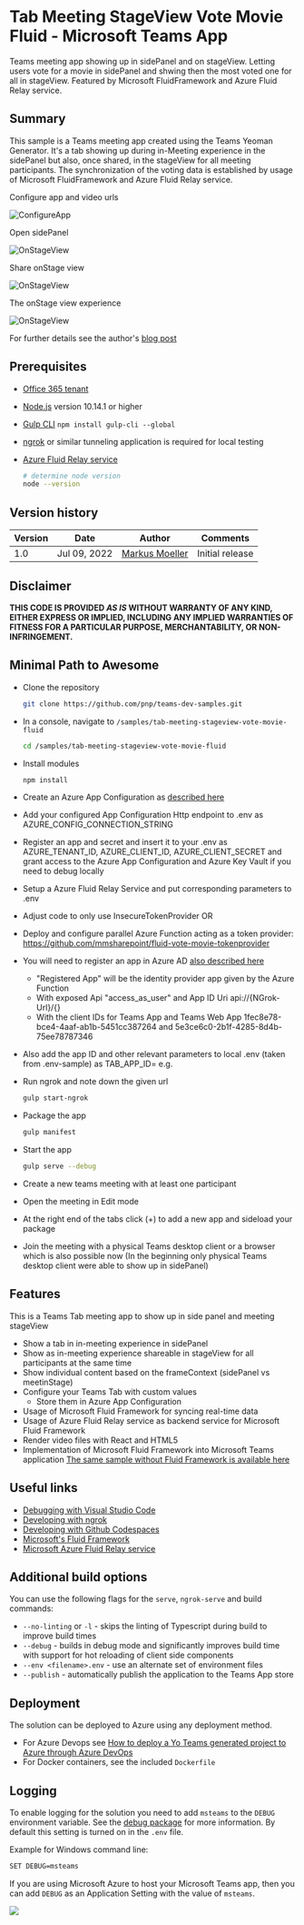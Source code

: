 # Tab Meeting StageView Vote Movie Fluid - Microsoft Teams App

Teams meeting app showing up in sidePanel and on stageView. Letting users vote for a movie in sidePanel and shwing then the most voted one for all in stageView. Featured by Microsoft FluidFramework and Azure Fluid Relay service.

## Summary

This sample is a Teams meeting app created using the Teams Yeoman Generator. It's a tab showing up during in-Meeting experience in the sidePanel but also, once shared, in the stageView for all meeting participants. The synchronization of the voting data is established by usage of Microsoft FluidFramework and Azure Fluid Relay service.

Configure app and video urls

![ConfigureApp](assets/05VoteMovieFluidAppConfiguration.png)

Open sidePanel

![OnStageView](assets/02InMeeting_Voting.jpg)

Share onStage view

![OnStageView](assets/04ShareVoteMovieInStageView.jpg)

The onStage view experience

![OnStageView](assets/03WatchMostVotedVideoResult.jpg)

For further details see the author's [blog post](https://mmsharepoint.wordpress.com/2022/06/25/use-fluidframework-in-a-microsoft-teams-app/)

## Prerequisites

* [Office 365 tenant](https://dev.office.com/sharepoint/docs/spfx/set-up-your-development-environment)
* [Node.js](https://nodejs.org) version 10.14.1 or higher
* [Gulp CLI](https://github.com/gulpjs/gulp-cli) `npm install gulp-cli --global`
* [ngrok](https://ngrok.com) or similar tunneling application is required for local testing
* [Azure Fluid Relay service](https://azure.microsoft.com/en-us/services/fluid-relay?WT.mc_id=M365-MVP-5004617)

    ```bash
    # determine node version
    node --version
    ```

## Version history

Version|Date|Author|Comments
-------|----|----|--------
1.0|Jul 09, 2022|[Markus Moeller](https://twitter.com/moeller2_0)|Initial release

## Disclaimer

**THIS CODE IS PROVIDED *AS IS* WITHOUT WARRANTY OF ANY KIND, EITHER EXPRESS OR IMPLIED, INCLUDING ANY IMPLIED WARRANTIES OF FITNESS FOR A PARTICULAR PURPOSE, MERCHANTABILITY, OR NON-INFRINGEMENT.**

## Minimal Path to Awesome
- Clone the repository
    ```bash
    git clone https://github.com/pnp/teams-dev-samples.git
    ```

- In a console, navigate to `/samples/tab-meeting-stageview-vote-movie-fluid`

    ```bash
    cd /samples/tab-meeting-stageview-vote-movie-fluid
    ```

- Install modules

    ```bash
    npm install
    ```
- Create an Azure App Configuration as [described here](https://mmsharepoint.wordpress.com/2021/05/17/configure-teams-applications-with-azure-app-configuration-nodejs/#createappconfig)
- Add your configured App Configuration Http endpoint to .env as AZURE_CONFIG_CONNECTION_STRING
- Register an app and secret and insert it to your .env as AZURE_TENANT_ID, AZURE_CLIENT_ID, AZURE_CLIENT_SECRET and grant access to the Azure App Configuration and Azure Key Vault if you need to debug locally
- Setup a Azure Fluid Relay Service and put corresponding parameters to .env
- Adjust code to only use InsecureTokenProvider OR
- Deploy and configure parallel Azure Function acting as a token provider: https://github.com/mmsharepoint/fluid-vote-movie-tokenprovider 
- You will need to register an app in Azure AD [also described here](https://mmsharepoint.wordpress.com/2021/09/07/meeting-apps-in-microsoft-teams-1-pre-meeting/#appreg)
  - "Registered App" will be the identity provider app given by the Azure Function
  - With exposed Api "access_as_user" and App ID Uri api://{NGrok-Url}/{<App ID>}
  - With the client IDs for Teams App and Teams Web App 1fec8e78-bce4-4aaf-ab1b-5451cc387264 and 5e3ce6c0-2b1f-4285-8d4b-75ee78787346
- Also add the app ID and other relevant parameters to local .env (taken from .env-sample) as TAB_APP_ID=  e.g.
- Run ngrok and note down the given url

    ```bash
    gulp start-ngrok
    ```
- Package the app
    ```bash
    gulp manifest
- Start the app
    ```bash
    gulp serve --debug
    ```
- Create a new teams meeting with at least one participant
- Open the meeting in Edit mode
- At the right end of the tabs click (+) to add a new app and sideload your package
- Join the meeting with a physical Teams desktop client or a browser which is also possible now (In the beginning only physical Teams desktop client were able to show up in sidePanel)

## Features

This is a Teams Tab meeting app to show up in side panel and meeting stageView
* Show a tab in in-meeting experience in sidePanel
* Show as in-meeting experience shareable in stageView for all participants at the same time
* Show individual content based on the frameContext (sidePanel vs meetinStage)
* Configure your Teams Tab with custom values
    * Store them in Azure App Configuration
* Usage of Microsoft Fluid Framework for syncing real-time data
* Usage of Azure Fluid Relay service as backend service for Microsoft Fluid Framework
* Render video files with React and HTML5
* Implementation of Microsoft Fluid Framework into Microsoft Teams application
[The same sample without Fluid Framework is available here](https://github.com/pnp/teams-dev-samples/tree/main/samples/tab-meeting-stageview-vote-movie)



## Useful links

* [Debugging with Visual Studio Code](https://github.com/pnp/generator-teams/blob/master/docs/docs/vscode.md)
* [Developing with ngrok](https://github.com/pnp/generator-teams/blob/master/docs/docs/ngrok.md)
* [Developing with Github Codespaces](https://github.com/pnp/generator-teams/blob/master/docs/docs/codespaces.md)
* [Microsoft's Fluid Framework](https://fluidframework.com/?WT.mc_id=M365-MVP-5004617)
* [Microsoft Azure Fluid Relay service](https://azure.microsoft.com/en-us/services/fluid-relay?WT.mc_id=M365-MVP-5004617)

## Additional build options

You can use the following flags for the `serve`, `ngrok-serve` and build commands:

* `--no-linting` or `-l` - skips the linting of Typescript during build to improve build times
* `--debug` - builds in debug mode and significantly improves build time with support for hot reloading of client side components
* `--env <filename>.env` - use an alternate set of environment files
* `--publish` - automatically publish the application to the Teams App store

## Deployment

The solution can be deployed to Azure using any deployment method.

* For Azure Devops see [How to deploy a Yo Teams generated project to Azure through Azure DevOps](https://www.wictorwilen.se/blog/deploying-yo-teams-and-node-apps/)
* For Docker containers, see the included `Dockerfile`

## Logging

To enable logging for the solution you need to add `msteams` to the `DEBUG` environment variable. See the [debug package](https://www.npmjs.com/package/debug) for more information. By default this setting is turned on in the `.env` file.

Example for Windows command line:

``` bash
SET DEBUG=msteams
```

If you are using Microsoft Azure to host your Microsoft Teams app, then you can add `DEBUG` as an Application Setting with the value of `msteams`.

<img src="https://telemetry.sharepointpnp.com/teams-dev-samples/samples/tab-meeting-stageview-vote-movie-fluid" />